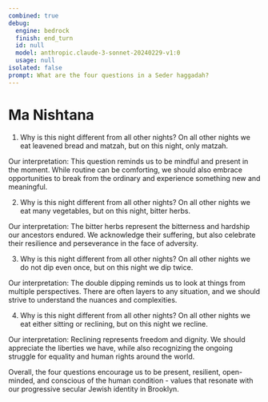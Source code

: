 ```yaml
---
combined: true
debug:
  engine: bedrock
  finish: end_turn
  id: null
  model: anthropic.claude-3-sonnet-20240229-v1:0
  usage: null
isolated: false
prompt: What are the four questions in a Seder haggadah?
---
```


# Ma Nishtana

1. Why is this night different from all other nights? On all other nights we eat leavened bread and matzah, but on this night, only matzah.

Our interpretation: This question reminds us to be mindful and present in the moment. While routine can be comforting, we should also embrace opportunities to break from the ordinary and experience something new and meaningful.

2. Why is this night different from all other nights? On all other nights we eat many vegetables, but on this night, bitter herbs.  

Our interpretation: The bitter herbs represent the bitterness and hardship our ancestors endured. We acknowledge their suffering, but also celebrate their resilience and perseverance in the face of adversity.

3. Why is this night different from all other nights? On all other nights we do not dip even once, but on this night we dip twice.

Our interpretation: The double dipping reminds us to look at things from multiple perspectives. There are often layers to any situation, and we should strive to understand the nuances and complexities.

4. Why is this night different from all other nights? On all other nights we eat either sitting or reclining, but on this night we recline.

Our interpretation: Reclining represents freedom and dignity. We should appreciate the liberties we have, while also recognizing the ongoing struggle for equality and human rights around the world.

Overall, the four questions encourage us to be present, resilient, open-minded, and conscious of the human condition - values that resonate with our progressive secular Jewish identity in Brooklyn.
